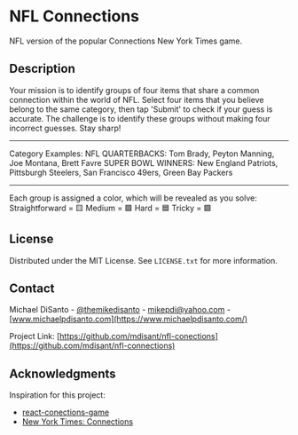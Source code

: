 # NFL Connections

NFL version of the popular Connections New York Times game.


<!-- DESCRIPTION -->
## Description


Your mission is to identify groups of four items that share a common connection within the world of NFL. Select four items that you believe belong to the same category, then tap 'Submit' to check if your guess is accurate. The challenge is to identify these groups without making four incorrect guesses. Stay sharp!

---

Category Examples:
NFL QUARTERBACKS: Tom Brady, Peyton Manning, Joe Montana, Brett Favre
SUPER BOWL WINNERS: New England Patriots, Pittsburgh Steelers, San Francisco 49ers, Green Bay Packers

---

Each group is assigned a color, which will be revealed as you solve:
Straightforward = 🟨
Medium = 🟩
Hard = 🟦
Tricky = 🟪

<!-- LICENSE -->
## License

Distributed under the MIT License. See `LICENSE.txt` for more information.


<!-- CONTACT -->
## Contact

Michael DiSanto - [@themikedisanto](https://twitter.com/themikedisanto) - mikepdi@yahoo.com - [www.michaelpdisanto.com](https://www.michaelpdisanto.com/)

Project Link: [https://github.com/mdisant/nfl-conections](https://github.com/mdisant/nfl-connections)


<!-- Acknowledgments -->
## Acknowledgments

Inspiration for this project:
* [react-conections-game](https://github.com/and-computers/react-connections-game)
* [New York Times: Connections](https://www.nytimes.com/games/connections)